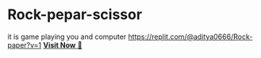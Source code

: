 # Rock-pepar-scissor
it is game playing you and computer
https://replit.com/@aditya0666/Rock-paper?v=1
<a href="https://replit.com/@aditya0666/Rock-paper?v=1">**Visit Now** 🚀</a>
